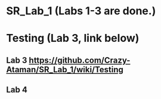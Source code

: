 # SR_Lab_1 (Labs 1-3 are done.)
# Testing (Lab 3, link below)
## Lab 3 https://github.com/Crazy-Ataman/SR_Lab_1/wiki/Testing
## Lab 4 
